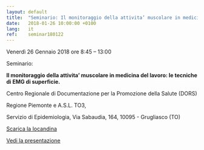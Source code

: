 ```yaml
---
layout: default
title:  "Seminario: Il monitoraggio della attivita’ muscolare in medicina del lavoro: le tecniche di EMG di superficie."
date:   2018-01-26 10:00:00 +0100
lang:   it
ref:    seminar180122
---
```


Venerdì 26 Gennaio 2018  ore 8:45 – 13:00

Seminario:

<strong>Il monitoraggio della attivita’ muscolare in medicina del lavoro: le tecniche di EMG di superficie.</strong>

Centro Regionale di Documentazione per la Promozione della Salute (DORS)

Regione Piemonte e A.S.L. TO3,

Servizio di Epidemiologia, Via Sabaudia, 164, 10095 - Grugliasco (TO)

<a href="/assets/pdfs/180122_locandina_seminario_dors.pdf">Scarica la locandina</a>

<a href="/it/emg/material/teaching/seminario_dors">Vedi la presentazione</a>